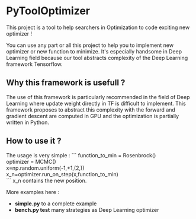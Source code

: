 <h1>PyToolOptimizer</h1>

This project is a tool to help searchers in Optimization to code exciting new optimizer ! 

You can use any part or all this project to help you to implement new optimizer or new function to minimize. It's especially handsome in Deep Learning field because our tool abstracts complexity of the Deep Learning framework Tensorflow.

<h2>Why this framework is usefull ?</h2>
The use of this framework is particularly recommended in the field of Deep Learning where update weight directly in TF is difficult to implement. This framework proposes to abstract this complexity with the forward and gradient descent are computed in GPU and the optimization is partially written in Python.

<h2>How to use it ?</h2>
The usage is very simple :
```
function_to_min = Rosenbrock() <br/>
optimizer = MCMC() <br/>
x=np.random.uniform(-1,+1,(2,)) <br/>
x_n=optimizer.run_on_step(x,function_to_min) <br/>
```
x_n contains the new position. <br/>

<p>
More examples here :
<ul>
  <li> <b>simple.py</b> to a complete example</li>
  <li> <b>bench.py test</b> many strategies as Deep Learning optimizer </li>
</ul>
</p>
